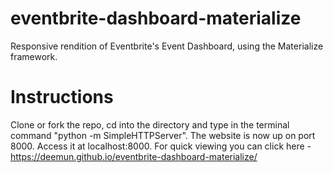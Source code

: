 # eventbrite-dashboard-materialize

Responsive rendition of Eventbrite's Event Dashboard, using the Materialize framework.


# Instructions 

Clone or fork the repo, cd into the directory and type in the terminal command "python -m SimpleHTTPServer". The website is now up on port 8000. Access it at localhost:8000. For quick viewing you can click here - https://deemun.github.io/eventbrite-dashboard-materialize/
